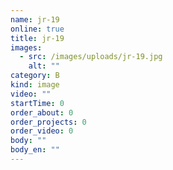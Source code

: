 ```yaml
---
name: jr-19
online: true
title: jr-19
images:
  - src: /images/uploads/jr-19.jpg
    alt: ""
category: B
kind: image
video: ""
startTime: 0
order_about: 0
order_projects: 0
order_video: 0
body: ""
body_en: ""
---
```

